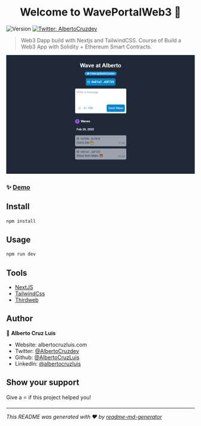 <h1 align="center">Welcome to WavePortalWeb3 👋</h1>
<p>
  <img alt="Version" src="https://img.shields.io/badge/version-0.1.0-blue.svg?cacheSeconds=2592000" />
  <a href="https://twitter.com/AlbertoCruzdev" target="_blank">
    <img alt="Twitter: AlbertoCruzdev" src="https://img.shields.io/twitter/follow/AlbertoCruzdev.svg?style=social" />
  </a>
</p>

> Web3 Dapp build with Nextjs and TailwindCSS. Course of Build a Web3 App with Solidity + Ethereum Smart Contracts.

![](assets/WavePortalWeb3App.png)

### ✨ [Demo](https://waveportalweb3.vercel.app/)

## Install

```sh
npm install
```

## Usage

```sh
npm run dev
```

## Tools
- [NextJS](https://nextjs.org/)
- [TailwindCss](https://tailwindcss.com/)
- [Thirdweb](https://thirdweb.com/)

## Author

👤 **Alberto Cruz Luis**

* Website: albertocruzluis.com
* Twitter: [@AlbertoCruzdev](https://twitter.com/AlbertoCruzdev)
* Github: [@AlbertoCruzLuis](https://github.com/AlbertoCruzLuis)
* LinkedIn: [@albertocruzluis](https://linkedin.com/in/albertocruzluis)

## Show your support

Give a ⭐️ if this project helped you!

***
_This README was generated with ❤️ by [readme-md-generator](https://github.com/kefranabg/readme-md-generator)_